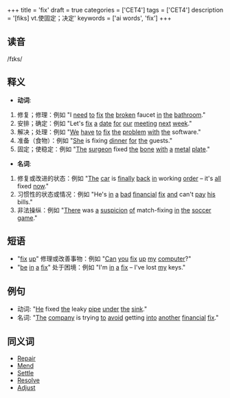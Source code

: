 +++
title = 'fix'
draft = true
categories = ['CET4']
tags = ['CET4']
description = '[fiks] vt.使固定；决定'
keywords = ['ai words', 'fix']
+++

## 读音
/fɪks/

## 释义
- **动词**:
1. 修复；修理：例如 "I [need](/post/need/) [to](/post/to/) [fix](/post/fix/) [the](/post/the/) [broken](/post/broken/) faucet [in](/post/in/) [the](/post/the/) [bathroom](/post/bathroom/)."
2. 安排；确定：例如 "Let's [fix](/post/fix/) [a](/post/a/) [date](/post/date/) [for](/post/for/) [our](/post/our/) [meeting](/post/meeting/) [next](/post/next/) [week](/post/week/)."
3. 解决；处理：例如 "[We](/post/we/) [have](/post/have/) [to](/post/to/) [fix](/post/fix/) [the](/post/the/) [problem](/post/problem/) [with](/post/with/) [the](/post/the/) software."
4. 准备（食物）：例如 "[She](/post/she/) is fixing [dinner](/post/dinner/) [for](/post/for/) [the](/post/the/) guests."
5. 固定；使稳定：例如 "[The](/post/the/) [surgeon](/post/surgeon/) fixed [the](/post/the/) [bone](/post/bone/) [with](/post/with/) [a](/post/a/) [metal](/post/metal/) [plate](/post/plate/)."

- **名词**:
1. 修复或改进的状态：例如 "[The](/post/the/) [car](/post/car/) is [finally](/post/finally/) [back](/post/back/) [in](/post/in/) working [order](/post/order/) – it's [all](/post/all/) fixed [now](/post/now/)."
2. 习惯性的状态或情况：例如 "He's [in](/post/in/) [a](/post/a/) [bad](/post/bad/) [financial](/post/financial/) [fix](/post/fix/) [and](/post/and/) can't [pay](/post/pay/) [his](/post/his/) bills."
3. 非法操纵：例如 "[There](/post/there/) was [a](/post/a/) [suspicion](/post/suspicion/) [of](/post/of/) match-fixing [in](/post/in/) [the](/post/the/) [soccer](/post/soccer/) [game](/post/game/)."

## 短语
- "[fix](/post/fix/) [up](/post/up/)" 修理或改善事物：例如 "[Can](/post/can/) [you](/post/you/) [fix](/post/fix/) [up](/post/up/) [my](/post/my/) [computer](/post/computer/)?"
- "[be](/post/be/) [in](/post/in/) [a](/post/a/) [fix](/post/fix/)" 处于困境：例如 "I'm [in](/post/in/) [a](/post/a/) [fix](/post/fix/) – I've lost [my](/post/my/) keys."

## 例句
- 动词: "[He](/post/he/) fixed [the](/post/the/) leaky [pipe](/post/pipe/) [under](/post/under/) [the](/post/the/) [sink](/post/sink/)."
- 名词: "[The](/post/the/) [company](/post/company/) is trying [to](/post/to/) [avoid](/post/avoid/) getting [into](/post/into/) [another](/post/another/) [financial](/post/financial/) [fix](/post/fix/)."

## 同义词
- [Repair](/post/repair/)
- [Mend](/post/mend/)
- [Settle](/post/settle/)
- [Resolve](/post/resolve/)
- [Adjust](/post/adjust/)
